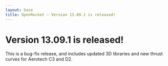 ```yaml
---
layout: base
title: OpenRocket — Version 13.09.1 is released!
---
```


# Version 13.09.1 is released!

 This is a bug-fix release, and includes updated 3D libraries and new thrust curves for Aerotech C3 and D2.
